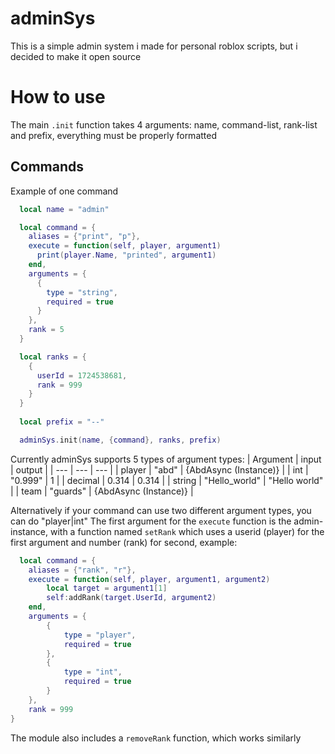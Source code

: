 # adminSys
This is a simple admin system i made for personal roblox scripts, but i decided to make it open source

# How to use
The main `.init` function takes 4 arguments: name, command-list, rank-list and prefix, everything must be properly formatted

## Commands
Example of one command
```lua
  local name = "admin"

  local command = {
    aliases = {"print", "p"},
    execute = function(self, player, argument1)
      print(player.Name, "printed", argument1)
    end,
    arguments = {
      {
        type = "string",
        required = true
      }
    },
    rank = 5
  }

  local ranks = {
    {
      userId = 1724538681,
      rank = 999
    }
  }
  
  local prefix = "--"

  adminSys.init(name, {command}, ranks, prefix)
```

Currently adminSys supports 5 types of argument types:
| Argument | input | output |
| --- | --- | --- |
| player | "abd" | {AbdAsync (Instance)} |
| int | "0.999" | 1 |
| decimal | 0.314 | 0.314 |
| string | "Hello_world" | "Hello world" |
| team | "guards" | {AbdAsync (Instance)} |

Alternatively if your command can use two different argument types, you can do "player|int"
The first argument for the `execute` function is the admin-instance, with a function named `setRank` which uses a userid (player) for the first argument and number (rank) for second, example:
```lua
  local command = {
	aliases = {"rank", "r"},
	execute = function(self, player, argument1, argument2)
		local target = argument1[1]
		self:addRank(target.UserId, argument2)
	end,
	arguments = {
		{
			type = "player",
			required = true
		},
		{
			type = "int",
			required = true
		}
	},
	rank = 999
}
```

The module also includes a `removeRank` function, which works similarly
